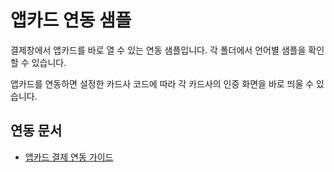 # 앱카드 연동 샘플

결제창에서 앱카드를 바로 열 수 있는 연동 샘플입니다. 각 폴더에서 언어별 샘플을 확인할 수 있습니다.

앱카드를 연동하면 설정한 카드사 코드에 따라 각 카드사의 인증 화면을 바로 띄울 수 있습니다.

## 연동 문서

- [앱카드 결제 연동 가이드](https://docs.tosspayments.com/guides/windows/card-direct)
